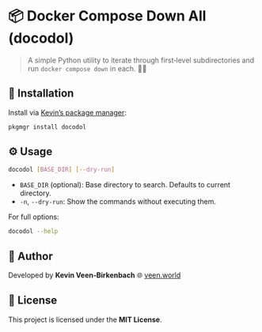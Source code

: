 # 📦 Docker Compose Down All (docodol)

> A simple Python utility to iterate through first‑level subdirectories and run `docker compose down` in each. 🐳🔥

## 🚀 Installation

Install via [Kevin’s package manager](https://github.com/kevinveenbirkenbach/package-manager):

```bash
pkgmgr install docodol
````

## ⚙️ Usage

```bash
docodol [BASE_DIR] [--dry-run]
```

* `BASE_DIR` (optional): Base directory to search. Defaults to current directory.
* `-n`, `--dry-run`: Show the commands without executing them.

For full options:

```bash
docodol --help
```

## 👤 Author

Developed by **Kevin Veen‑Birkenbach**
🌐 [veen.world](https://www.veen.world/)

## 📜 License

This project is licensed under the **MIT License**.
